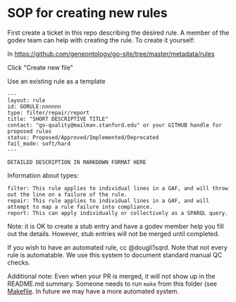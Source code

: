 # SOP for creating new rules

First create a ticket in this repo describing the desired rule. A
member of the godev team can help with creating the rule. To create it yourself:

In
https://github.com/geneontology/go-site/tree/master/metadata/rules

Click "Create new file"

Use an existing rule as a template

```
---
layout: rule
id: GORULE:nnnnnn
type: filter/repair/report
title: "SHORT DESCRIPTIVE TITLE"
contact: "go-quality@mailman.stanford.edu" or your GITHUB handle for proposed rules
status: Proposed/Approved/Implemented/Deprecated
fail_mode: soft/hard
---

DETAILED DESCRIPTION IN MARKDOWN FORMAT HERE

```

Information about types:

    filter: This rule applies to individual lines in a GAF, and will throw out the line on a failure of the rule. 
    repair: This rule applies to individual lines in a GAF, and will attempt to map a rule failure into compliance.
    report: This can apply individually or collectively as a SPARQL query.


Note: it is OK to create a stub entry and have a godev member help you
fill out the details. However, stub entries will not be merged until
completed.

If you wish to have an automated rule, cc @dougli1sqrd. Note that not
every rule is automatable. We use this system to document standard
manual QC checks.

Additional note: Even when your PR is merged, it will not show up in
the README.md summary. Someone needs to run `make` from this folder
(see [Makefile](Makefile). In future we may have a more automated
system.
